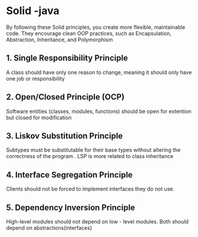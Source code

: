 
# Solid -java

By following these Solid principles, you create more flexible, maintainable code. They encourage clean
OOP practices, such as Encapsulation, Abstraction, Inheritance, and Polymorphism

## 1. Single Responsibility Principle

A class should have only one reason to change, meaning it should only have one job or
responsibility

## 2. Open/Closed Principle (OCP)

Software entities (classes, modules, functions) should be open for extention but closed
for modification

## 3. Liskov Substitution Principle

Subtypes must be substitutable for their base types without altering the correctness
of the program . LSP is more related to class inheritance

## 4. Interface Segregation Principle

Clients should not be forced to implement interfaces they do not use.

## 5. Dependency Inversion Principle

High-level modules should not depend on low - level modules. Both should depend on
abstractions(interfaces)

